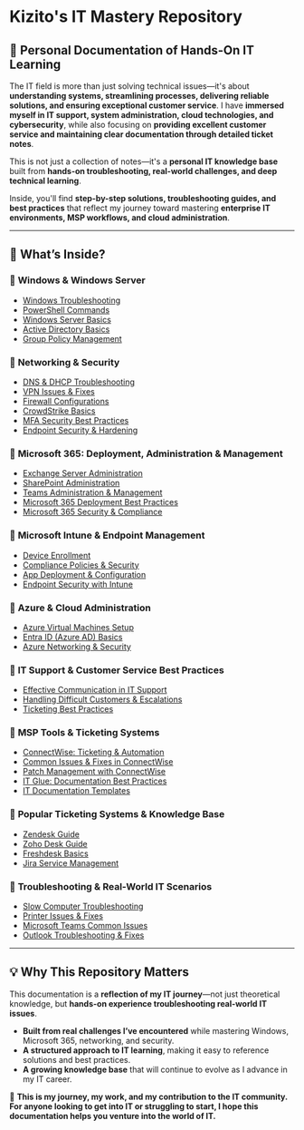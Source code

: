 
# Kizito's IT Mastery Repository  
## 📍 Personal Documentation of Hands-On IT Learning  

The IT field is more than just solving technical issues—it's about **understanding systems, streamlining processes, delivering reliable solutions, and ensuring exceptional customer service**. I have **immersed myself in IT support, system administration, cloud technologies, and cybersecurity**, while also focusing on **providing excellent customer service and maintaining clear documentation through detailed ticket notes**.  

This is not just a collection of notes—it's a **personal IT knowledge base** built from **hands-on troubleshooting, real-world challenges, and deep technical learning**.  

Inside, you'll find **step-by-step solutions, troubleshooting guides, and best practices** that reflect my journey toward mastering **enterprise IT environments, MSP workflows, and cloud administration**.  

---

## 📂 What’s Inside?  

### 🔹 **Windows & Windows Server**  
- [Windows Troubleshooting](Windows/Windows-Troubleshooting.md)  
- [PowerShell Commands](Windows/PowerShell-Commands.md)  
- [Windows Server Basics](Windows/Windows-Server-Basics.md)  
- [Active Directory Basics](Windows/Active-Directory-Basics.md)  
- [Group Policy Management](Windows/Group-Policy-Management.md)  

### 🔹 **Networking & Security**  
- [DNS & DHCP Troubleshooting](Network/DNS-DHCP-Troubleshooting.md)  
- [VPN Issues & Fixes](Network/VPN-Issues.md)  
- [Firewall Configurations](Network/Firewall-Configurations.md)  
- [CrowdStrike Basics](Security/CrowdStrike-Basics.md)  
- [MFA Security Best Practices](Security/MFA-Security-Practices.md)  
- [Endpoint Security & Hardening](Security/Endpoint-Security.md)  

### 🔹 **Microsoft 365: Deployment, Administration & Management**  
- [Exchange Server Administration](Microsoft365/Exchange-Server.md)  
- [SharePoint Administration](Microsoft365/SharePoint-Server.md)  
- [Teams Administration & Management](Microsoft365/Teams-Administration.md)  
- [Microsoft 365 Deployment Best Practices](Microsoft365/Microsoft-365-Deployment.md)  
- [Microsoft 365 Security & Compliance](Microsoft365/Microsoft-365-Security.md)  

### 🔹 **Microsoft Intune & Endpoint Management**  
- [Device Enrollment](Intune/Device-Enrollment.md)  
- [Compliance Policies & Security](Intune/Compliance-Policies.md)  
- [App Deployment & Configuration](Intune/App-Deployment.md)  
- [Endpoint Security with Intune](Intune/Endpoint-Security.md)  

### 🔹 **Azure & Cloud Administration**  
- [Azure Virtual Machines Setup](Azure/Virtual-Machines-Setup.md)  
- [Entra ID (Azure AD) Basics](Azure/Entra-ID-Basics.md)  
- [Azure Networking & Security](Azure/Azure-Networking.md)  

### 🔹 **IT Support & Customer Service Best Practices**  
- [Effective Communication in IT Support](CustomerService/Communication-Best-Practices.md)  
- [Handling Difficult Customers & Escalations](CustomerService/Handling-Difficult-Customers.md)  
- [Ticketing Best Practices](CustomerService/Ticketing-Best-Practices.md)  

### 🔹 **MSP Tools & Ticketing Systems**  
- [ConnectWise: Ticketing & Automation](ConnectWise/Ticketing-Best-Practices.md)  
- [Common Issues & Fixes in ConnectWise](ConnectWise/Common-Issues-Fixes.md)  
- [Patch Management with ConnectWise](ConnectWise/Patch-Management.md)  
- [IT Glue: Documentation Best Practices](ITGlue/Documentation-Best-Practices.md)  
- [IT Documentation Templates](ITGlue/IT-Documentation-Templates.md)  

### 🔹 **Popular Ticketing Systems & Knowledge Base**  
- [Zendesk Guide](Ticketing-Systems/Zendesk-Guide.md)  
- [Zoho Desk Guide](Ticketing-Systems/Zoho-Desk-Guide.md)  
- [Freshdesk Basics](Ticketing-Systems/Freshdesk-Basics.md)  
- [Jira Service Management](Ticketing-Systems/Jira-Service-Management.md)  

### 🔹 **Troubleshooting & Real-World IT Scenarios**  
- [Slow Computer Troubleshooting](Troubleshooting/Slow-Computer.md)  
- [Printer Issues & Fixes](Troubleshooting/Printer-Issues.md)  
- [Microsoft Teams Common Issues](Troubleshooting/Microsoft-Teams-Issues.md)  
- [Outlook Troubleshooting & Fixes](Troubleshooting/Outlook-Issues.md)  

---

## 💡 Why This Repository Matters  

This documentation is a **reflection of my IT journey**—not just theoretical knowledge, but **hands-on experience troubleshooting real-world IT issues**.  

- **Built from real challenges I’ve encountered** while mastering Windows, Microsoft 365, networking, and security.  
- **A structured approach to IT learning**, making it easy to reference solutions and best practices.  
- **A growing knowledge base** that will continue to evolve as I advance in my IT career.  

🚀 **This is my journey, my work, and my contribution to the IT community. For anyone looking to get into IT or struggling to start, I hope this documentation helps you venture into the world of IT.**
